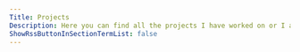 ```yaml
---
Title: Projects
Description: Here you can find all the projects I have worked on or I am currently working on in my free time. 
ShowRssButtonInSectionTermList: false
---
```

